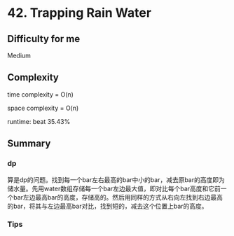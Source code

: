 # 42. Trapping Rain Water
## Difficulty for me
Medium

## Complexity
time complexity = O(n)

space complexity = O(n)

runtime: beat 35.43%

## Summary
### dp

算是dp的问题。找到每一个bar左右最高的bar中小的bar，减去原bar的高度即为储水量。先用water数组存储每一个bar左边最大值，即对比每个bar高度和它前一个bar左边最高bar的高度，存储高的。然后用同样的方式从右向左找到右边最高的bar，将其与左边最高bar对比，找到短的，减去这个位置上bar的高度。

### Tips

